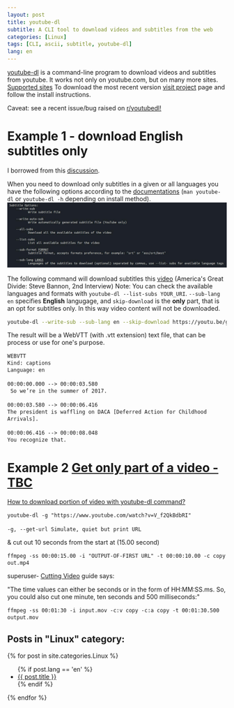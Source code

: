 ```yaml
---
layout: post
title: youtube-dl 
subtitle: A CLI tool to download videos and subtitles from the web
categories: [Linux]
tags: [CLI, ascii, subtitle, youtube-dl]
lang: en
---
```

[youtube-dl](https://ytdl-org.github.io/youtube-dl/index.html) is a command-line program to download videos and subtitles from youtube. It works not only on youtube.com, but on many more sites. [Supported sites](https://ytdl-org.github.io/youtube-dl/supportedsites.html)
To download the most recent version [visit project](https://github.com/ytdl-org/youtube-dl) page and follow the install instructions. 
<div class="alert alert-dark" role="alert">Caveat: see a recent issue/bug raised on <a href="https://www.reddit.com/r/youtubedl/comments/cjilhz/fyi_since_googleyoutube_just_broke_youtubedl/">r/youtubedl!</a></div>

# Example 1 - download English subtitles only
I borrowed from this [discussion](https://superuser.com/questions/927523/how-to-download-only-subtitles-of-videos-using-youtube-dl).

When you need to download only subtitles in a given or all languages you have the following options according to the [documentations](https://github.com/ytdl-org/youtube-dl/blob/master/README.md#options) (`man youtube-dl` or `youtube-dl -h` depending on install method).
[![screenshot](/img/20-02-04/yt-man.jpg)](/img/20-02-04/yt-man.jpg)

The following command will download subtitles this [video](https://youtu.be/gDqAnOyAgt4) (America's Great Divide: Steve Bannon, 2nd Interview)
Note: You can check the available languages and formats with `youtube-dl --list-subs YOUR_URI`. `--sub-lang en` specifies **English** langugage, and `skip-download` is the **only** part, that is an opt for subtitles only. In this way video content will not be downloaded.

```sh
youtube-dl --write-sub --sub-lang en --skip-download https://youtu.be/gDqAnOyAgt4                 
```

The result will be a WebVTT (with .vtt extension) text file, that can be process or use for one's purpose. 


	WEBVTT
	Kind: captions
	Language: en

	00:00:00.000 --> 00:00:03.580
	 So we’re in the summer of 2017. 

	00:00:03.580 --> 00:00:06.416
	The president is waffling on DACA [Deferred Action for Childhood Arrivals]. 

	00:00:06.416 --> 00:00:08.048
	You recognize that. 

# Example 2 [Get only part of a video - TBC](#)

[How to download portion of video with youtube-dl command?](https://unix.stackexchange.com/questions/230481/how-to-download-portion-of-video-with-youtube-dl-command)

	youtube-dl -g "https://www.youtube.com/watch?v=V_f2QkBdbRI"

	-g, --get-url Simulate, quiet but print URL
&
cut out 10 seconds from the start at (15.00 second)

	ffmpeg -ss 00:00:15.00 -i "OUTPUT-OF-FIRST URL" -t 00:00:10.00 -c copy out.mp4

superuser- [Cutting Video](https://blog.superuser.com/2012/02/24/ffmpeg-the-ultimate-video-and-audio-manipulation-tool/) guide says:

"The time values can either be seconds or in the form of HH:MM:SS.ms. So, you could also cut one minute, ten seconds and 500 milliseconds:"
	
	ffmpeg -ss 00:01:30 -i input.mov -c:v copy -c:a copy -t 00:01:30.500 output.mov 

## Posts in "Linux" category:

{% for post in site.categories.Linux %}
  <ul>
        {% if post.lang == 'en' %}
          <li>
            <a href='{{ post.url }}'>{{ post.title }}</a> 
          </li>
        {% endif %}
  </ul>
{% endfor %}


